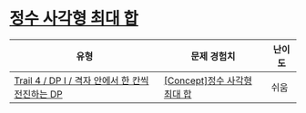 # [정수 사각형 최대 합](https://www.codetree.ai/trails/complete/curated-cards/intro-maximum-sum-path-in-square)

|유형|문제 경험치|난이도|
|---|---|---|
|[Trail 4 / DP I / 격자 안에서 한 칸씩 전진하는 DP](https://www.codetree.ai/trail-info/intermediate-low/)|[[Concept]정수 사각형 최대 합](https://www.codetree.ai/trails/complete/curated-cards/intro-maximum-sum-path-in-square/)|쉬움|

